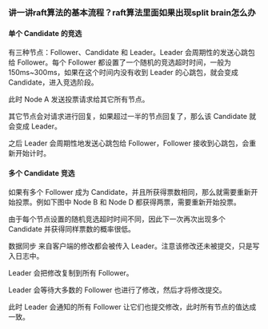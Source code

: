 ### 讲一讲raft算法的基本流程？raft算法里面如果出现split brain怎么办
#### 单个 Candidate 的竞选
有三种节点：Follower、Candidate 和 Leader。Leader 会周期性的发送心跳包给 Follower。每个 Follower 都设置了一个随机的竞选超时时间，一般为 150ms~300ms，如果在这个时间内没有收到 Leader 的心跳包，就会变成 Candidate，进入竞选阶段。


此时 Node A 发送投票请求给其它所有节点。


其它节点会对请求进行回复，如果超过一半的节点回复了，那么该 Candidate 就会变成 Leader。


之后 Leader 会周期性地发送心跳包给 Follower，Follower 接收到心跳包，会重新开始计时。


#### 多个 Candidate 竞选
如果有多个 Follower 成为 Candidate，并且所获得票数相同，那么就需要重新开始投票。例如下图中 Node B 和 Node D 都获得两票，需要重新开始投票。


由于每个节点设置的随机竞选超时时间不同，因此下一次再次出现多个 Candidate 并获得同样票数的概率很低。


数据同步
来自客户端的修改都会被传入 Leader。注意该修改还未被提交，只是写入日志中。


Leader 会把修改复制到所有 Follower。


Leader 会等待大多数的 Follower 也进行了修改，然后才将修改提交。


此时 Leader 会通知的所有 Follower 让它们也提交修改，此时所有节点的值达成一致。
